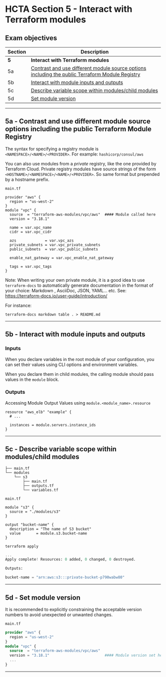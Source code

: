 # HCTA Section 5 - Interact with Terraform modules

## Exam objectives

| Section | Description |
| ------- | ----------- |  
| **5**	| **Interact with Terraform modules** |
| 5a | [Contrast and use different module source options including the public Terraform Module Registry](#5a--contrast-and-use-different-module-source-options-including-the-public-terraform-module-registry) |
| 5b | [Interact with module inputs and outputs](#5b--interact-with-module-inputs-and-outputs) |
| 5c | [Describe variable scope within modules/child modules](#5c--describe-variable-scope-within-moduleschild-modules) |
| 5d | [Set module version](#5d--set-module-version) |

---  

## 5a	- Contrast and use different module source options including the public Terraform Module Registry

The syntax for specifying a registry module is `<NAMESPACE>/<NAME>/<PROVIDER>`. 
For example: `hashicorp/consul/aws`

You can also use modules from a *private* registry, like the one provided by Terraform Cloud. 
Private registry modules have source strings of the form `<HOSTNAME>/<NAMESPACE>/<NAME>/<PROVIDER>`. So same format but prepended by a hostname prefix.


`main.tf`  
```hcl
provider "aws" {
  region = "us-west-2"
}
module "vpc" {
  source  = "terraform-aws-modules/vpc/aws"  #### Module called here
  version = "3.18.1"

  name = var.vpc_name
  cidr = var.vpc_cidr

  azs             = var.vpc_azs
  private_subnets = var.vpc_private_subnets
  public_subnets  = var.vpc_public_subnets

  enable_nat_gateway = var.vpc_enable_nat_gateway

  tags = var.vpc_tags
}
```

Note: When writing your own private module, it is a good idea to use `terraform-docs` to automatically generate documentation in the format of your choice: Markdown , AsciiDoc, JSON, YAML... etc. See: 
https://terraform-docs.io/user-guide/introduction/

For instance:
```console
terraform-docs markdown table . > README.md 
```

---  

## 5b - Interact with module inputs and outputs

### Inputs  

When you declare variables in the root module of your configuration, you can set their values using CLI options and environment variables. 

When you declare them in child modules, the calling module should pass values in the `module` block.

### Outputs  

Accessing Module Output Values using `module.<module_name>.resource`

```hcl
resource "aws_elb" "example" {
  # ...

  instances = module.servers.instance_ids
}
```  

---  

## 5c - Describe variable scope within modules/child modules

```
├── main.tf
└── modules
    └── s3
        ├── main.tf
        ├── outputs.tf
        └── variables.tf
```

`main.tf`
```hcl {title="main.tf"}
module "s3" {
  source = "./modules/s3"
}

output "bucket-name" {
  description = "The name of S3 bucket"
  value       = module.s3.bucket-name
}
```

```console
terraform apply
```
```terraform
...
Apply complete! Resources: 0 added, 0 changed, 0 destroyed.

Outputs:

bucket-name = "arn:aws:s3:::private-bucket-p790wabw80"
```

---  

## 5d - Set module version

It is recommended to explicitly constraining the acceptable version numbers to avoid unexpected or unwanted changes.

`main.tf`  
```terraform filename="main.tf"
provider "aws" {
  region = "us-west-2"
}
module "vpc" {
  source  = "terraform-aws-modules/vpc/aws" 
  version = "3.18.1"                         #### Module version set here
  ...
}
```
---  
